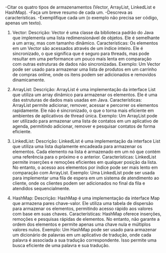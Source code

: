 -Citar os quatro tipos de armazenamentos (Vector, ArrayList, LinkedList e HashMap). 
-Faça um breve resumo de cada um.
-Descreva as características.
-Exemplifique cada um (o exemplo não precisa ser código, apenas um texto).

1. Vector:
Descrição: Vector é uma classe da biblioteca padrão do Java que implementa uma lista redimensionável de objetos. Ele é semelhante a um array, mas com tamanho dinâmico.
Características: Os elementos em um Vector são acessados através de um índice inteiro. Ele é sincronizado, o que significa que é seguro para threads, mas pode resultar em uma performance um pouco mais lenta em comparação com outras estruturas de dados não sincronizadas.
Exemplo: Um Vector pode ser usado para armazenar uma lista de produtos em um carrinho de compras online, onde os itens podem ser adicionados e removidos dinamicamente.

2. ArrayList:
Descrição: ArrayList é uma implementação da interface List que utiliza um array dinâmico para armazenar os elementos. Ele é uma das estruturas de dados mais usadas em Java.
Características: ArrayList permite adicionar, remover, acessar e percorrer os elementos rapidamente. Ele não é sincronizado, o que o torna mais eficiente em ambientes de aplicativos de thread única.
Exemplo: Um ArrayList pode ser utilizado para armazenar uma lista de contatos em um aplicativo de agenda, permitindo adicionar, remover e pesquisar contatos de forma eficiente.

3. LinkedList:
Descrição: LinkedList é uma implementação da interface List que utiliza uma lista duplamente encadeada para armazenar os elementos. Cada elemento na lista é armazenado em um nó que contém uma referência para o próximo e o anterior.
Características: LinkedList permite inserções e remoções eficientes em qualquer posição da lista. No entanto, o acesso aos elementos por índice pode ser mais lento em comparação com ArrayList.
Exemplo: Uma LinkedList pode ser usada para implementar uma fila de espera em um sistema de atendimento ao cliente, onde os clientes podem ser adicionados no final da fila e atendidos sequencialmente.

4. HashMap:
Descrição: HashMap é uma implementação da interface Map que armazena pares chave-valor. Ele utiliza uma tabela de dispersão para armazenar os elementos, permitindo acesso rápido aos valores com base em suas chaves.
Características: HashMap oferece inserções, remoções e pesquisas rápidas de elementos. No entanto, não garante a ordem dos elementos e permite apenas uma chave nula e múltiplos valores nulos.
Exemplo: Um HashMap pode ser usado para armazenar um dicionário de palavras em um aplicativo de tradução, onde cada palavra é associada a sua tradução correspondente. Isso permite uma busca eficiente de uma palavra e sua tradução.
